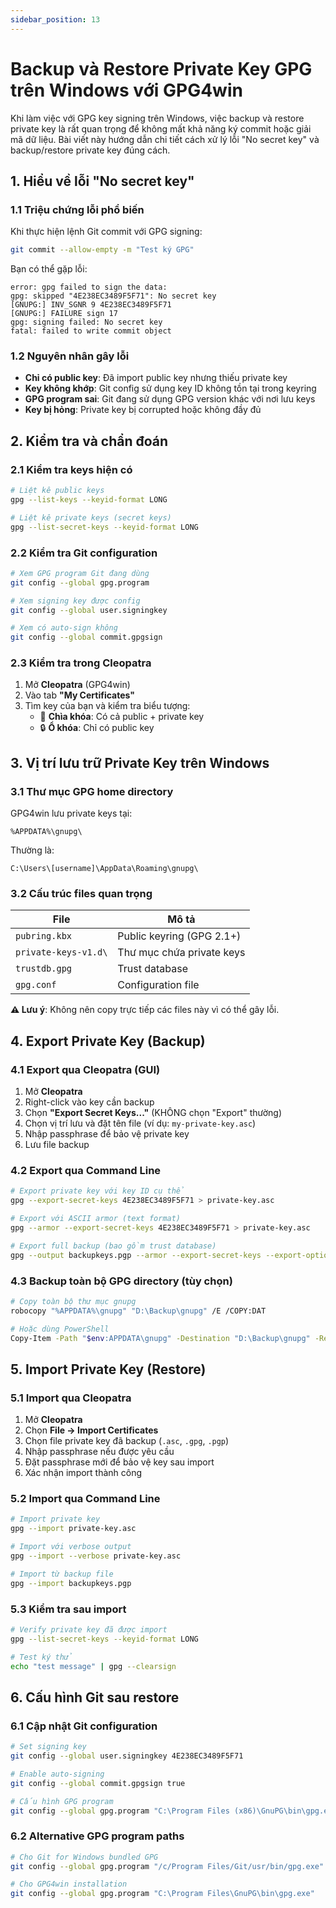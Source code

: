 ```yaml
---
sidebar_position: 13
---
```


# Backup và Restore Private Key GPG trên Windows với GPG4win

Khi làm việc với GPG key signing trên Windows, việc backup và restore private key là rất quan trọng để không mất khả năng ký commit hoặc giải mã dữ liệu. Bài viết này hướng dẫn chi tiết cách xử lý lỗi "No secret key" và backup/restore private key đúng cách.

## 1. Hiểu về lỗi "No secret key"

### 1.1 Triệu chứng lỗi phổ biến

Khi thực hiện lệnh Git commit với GPG signing:

```bash
git commit --allow-empty -m "Test ký GPG"
```

Bạn có thể gặp lỗi:

```
error: gpg failed to sign the data:
gpg: skipped "4E238EC3489F5F71": No secret key
[GNUPG:] INV_SGNR 9 4E238EC3489F5F71
[GNUPG:] FAILURE sign 17
gpg: signing failed: No secret key
fatal: failed to write commit object
```

### 1.2 Nguyên nhân gây lỗi

- **Chỉ có public key**: Đã import public key nhưng thiếu private key
- **Key không khớp**: Git config sử dụng key ID không tồn tại trong keyring
- **GPG program sai**: Git đang sử dụng GPG version khác với nơi lưu keys
- **Key bị hỏng**: Private key bị corrupted hoặc không đầy đủ

## 2. Kiểm tra và chẩn đoán

### 2.1 Kiểm tra keys hiện có

```bash
# Liệt kê public keys
gpg --list-keys --keyid-format LONG

# Liệt kê private keys (secret keys)
gpg --list-secret-keys --keyid-format LONG
```

### 2.2 Kiểm tra Git configuration

```bash
# Xem GPG program Git đang dùng
git config --global gpg.program

# Xem signing key được config
git config --global user.signingkey

# Xem có auto-sign không
git config --global commit.gpgsign
```

### 2.3 Kiểm tra trong Cleopatra

1. Mở **Cleopatra** (GPG4win)
2. Vào tab **"My Certificates"**
3. Tìm key của bạn và kiểm tra biểu tượng:
   - 🔑 **Chìa khóa**: Có cả public + private key
   - 🔒 **Ổ khóa**: Chỉ có public key

## 3. Vị trí lưu trữ Private Key trên Windows

### 3.1 Thư mục GPG home directory

GPG4win lưu private keys tại:

```
%APPDATA%\gnupg\
```

Thường là:
```
C:\Users\[username]\AppData\Roaming\gnupg\
```

### 3.2 Cấu trúc files quan trọng

| File | Mô tả |
|------|-------|
| `pubring.kbx` | Public keyring (GPG 2.1+) |
| `private-keys-v1.d\` | Thư mục chứa private keys |
| `trustdb.gpg` | Trust database |
| `gpg.conf` | Configuration file |

**⚠️ Lưu ý**: Không nên copy trực tiếp các files này vì có thể gây lỗi.

## 4. Export Private Key (Backup)

### 4.1 Export qua Cleopatra (GUI)

1. Mở **Cleopatra**
2. Right-click vào key cần backup
3. Chọn **"Export Secret Keys..."** (KHÔNG chọn "Export" thường)
4. Chọn vị trí lưu và đặt tên file (ví dụ: `my-private-key.asc`)
5. Nhập passphrase để bảo vệ private key
6. Lưu file backup

### 4.2 Export qua Command Line

```bash
# Export private key với key ID cụ thể
gpg --export-secret-keys 4E238EC3489F5F71 > private-key.asc

# Export với ASCII armor (text format)
gpg --armor --export-secret-keys 4E238EC3489F5F71 > private-key.asc

# Export full backup (bao gồm trust database)
gpg --output backupkeys.pgp --armor --export-secret-keys --export-options export-backup user@example.com
```

### 4.3 Backup toàn bộ GPG directory (tùy chọn)

```bash
# Copy toàn bộ thư mục gnupg
robocopy "%APPDATA%\gnupg" "D:\Backup\gnupg" /E /COPY:DAT

# Hoặc dùng PowerShell
Copy-Item -Path "$env:APPDATA\gnupg" -Destination "D:\Backup\gnupg" -Recurse
```

## 5. Import Private Key (Restore)

### 5.1 Import qua Cleopatra

1. Mở **Cleopatra**
2. Chọn **File → Import Certificates**
3. Chọn file private key đã backup (`.asc`, `.gpg`, `.pgp`)
4. Nhập passphrase nếu được yêu cầu
5. Đặt passphrase mới để bảo vệ key sau import
6. Xác nhận import thành công

### 5.2 Import qua Command Line

```bash
# Import private key
gpg --import private-key.asc

# Import với verbose output
gpg --import --verbose private-key.asc

# Import từ backup file
gpg --import backupkeys.pgp
```

### 5.3 Kiểm tra sau import

```bash
# Verify private key đã được import
gpg --list-secret-keys --keyid-format LONG

# Test ký thử
echo "test message" | gpg --clearsign
```

## 6. Cấu hình Git sau restore

### 6.1 Cập nhật Git configuration

```bash
# Set signing key
git config --global user.signingkey 4E238EC3489F5F71

# Enable auto-signing
git config --global commit.gpgsign true

# Cấu hình GPG program
git config --global gpg.program "C:\Program Files (x86)\GnuPG\bin\gpg.exe"
```

### 6.2 Alternative GPG program paths

```bash
# Cho Git for Windows bundled GPG
git config --global gpg.program "/c/Program Files/Git/usr/bin/gpg.exe"

# Cho GPG4win installation
git config --global gpg.program "C:\Program Files\GnuPG\bin\gpg.exe"
```